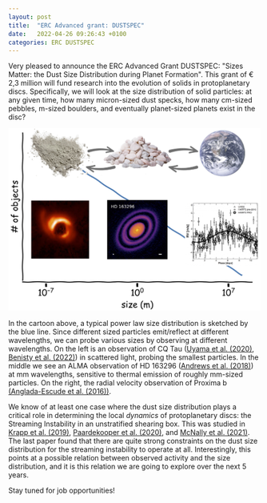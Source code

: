 ```yaml
---
layout: post
title:  "ERC Advanced grant: DUSTSPEC"
date:   2022-04-26 09:26:43 +0100
categories: ERC DUSTSPEC
---
```

Very pleased to announce the ERC Advanced Grant DUSTSPEC: "Sizes Matter: the Dust Size Distribution during Planet Formation". This grant of € 2,3 million will fund research into the evolution of solids in protoplanetary discs. Specifically, we will look at the size distribution of solid particles: at any given time, how many micron-sized dust specks, how many cm-sized pebbles, m-sized boulders, and eventually planet-sized planets exist in the disc?

![](/assets/img/dust_size_dist.jpg)

In the cartoon above, a typical power law size distribution is sketched by the blue line. Since different sized particles emit/reflect at different wavelengths, we can probe various sizes by observing at different wavelengths. On the left is an observation of CQ Tau ([Uyama et al. (2020)](https://ui.adsabs.harvard.edu/abs/2020AJ....159..118U/abstract), [Benisty et al. (2022)](https://ui.adsabs.harvard.edu/abs/2022arXiv220309991B/abstract)) in scattered light, probing the smallest particles. In the middle we see an ALMA observation of HD 163296 ([Andrews et al. (2018)](https://ui.adsabs.harvard.edu/abs/2018ApJ...869L..41A/abstract)) at mm wavelengths, sensitive to thermal emission of roughly mm-sized particles. On the right, the radial velocity observation of Proxima b [(Anglada-Escude et al. (2016))](https://ui.adsabs.harvard.edu/abs/2016Natur.536..437A/abstract).

We know of at least one case where the dust size distribution plays a critical role in determining the local *dynamics* of protoplanetary discs: the Streaming Instability in an unstratified shearing box. This was studied in [Krapp et al. (2019)](https://ui.adsabs.harvard.edu/abs/2019ApJ...878L..30K/abstract), [Paardekooper et al. (2020)](https://ui.adsabs.harvard.edu/abs/2020MNRAS.499.4223P/abstract), and [McNally et al. (2021)](https://ui.adsabs.harvard.edu/abs/2021MNRAS.502.1469M/abstract). The last paper found that there are quite strong constraints on the dust size distribution for the streaming instability to operate at all. Interestingly, this points at a possible relation between observed activity and the size distribution, and it is this relation we are going to explore over the next 5 years.

Stay tuned for job opportunities!
